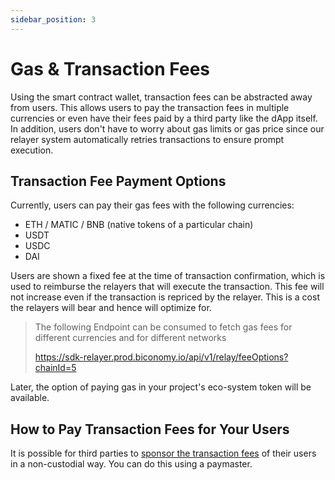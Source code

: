 ```yaml
---
sidebar_position: 3
---
```


# Gas & Transaction Fees

Using the smart contract wallet, transaction fees can be abstracted away from users. This allows users to pay the transaction fees in multiple currencies or even have their fees paid by a third party like the dApp itself. In addition, users don't have to worry about gas limits or gas price since our relayer system automatically retries transactions to ensure prompt execution.

## Transaction Fee Payment Options

Currently, users can pay their gas fees with the following currencies:

- ETH / MATIC / BNB (native tokens of a particular chain)
- USDT
- USDC
- DAI

Users are shown a fixed fee at the time of transaction confirmation, which is used to reimburse the relayers that will execute the transaction. This fee will not increase even if the transaction is repriced by the relayer. This is a cost the relayers will bear and hence will optimize for.

> The following Endpoint can be consumed to fetch gas fees for different currencies and for different networks
>
> https://sdk-relayer.prod.biconomy.io/api/v1/relay/feeOptions?chainId=5

Later, the option of paying gas in your project's eco-system token will be available.

## How to Pay Transaction Fees for Your Users

It is possible for third parties to [sponsor the transaction fees](https://docs.biconomy.io/build-with-biconomy-sdk/gasless-transactions) of their users in a non-custodial way. You can do this using a paymaster.
